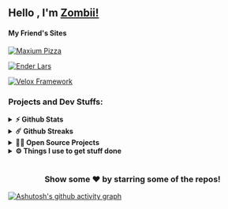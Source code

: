 

## Hello , I'm [Zombii!](https://github.com/ZombiiTheCoder/)

#### My Friend's Sites

[![Maxium Pizza](https://img.shields.io/badge/Maximum%20Pizza-000000?style=for-the-badge&logo=GoogleChrome&logoColor=white)](https://m4ximumpizza.github.io/site/)

[![Ender Lars](https://img.shields.io/badge/Ender%20Lars-000000?style=for-the-badge&logo=GoogleChrome&logoColor=white)](https://enderlars.netlify.app)

[![Velox Framework](https://img.shields.io/badge/Velox%20Framework-000000?style=for-the-badge&logo=GoogleChrome&logoColor=white)](https://velox-framework.netlify.app)

### Projects and Dev Stuffs:

<details>	
  <summary><b>⚡ Github Stats</b></summary>

  <br />
  <img height="180em" src="https://github-readme-stats.vercel.app/api?username=zombiithecoder&show_icons=true&hide_border=true&&count_private=true&include_all_commits=true" />
  <img height="180em" src="https://github-readme-stats.vercel.app/api/top-langs/?username=zombiithecoder&exclude_repo=KNN-Image-Classification&show_icons=true&hide_border=true&layout=compact&langs_count=8"/>
</details>

<details>	
  <summary><b>☄️ Github Streaks</b></summary>

  <br />
  <img height="180em" src="https://github-readme-streak-stats.herokuapp.com/?user=zombiithecoder&hide_border=true" />
</details>

<details>
  <summary><b>🧑‍🚀 Open Source Projects</b></summary>

  <br />
  <table>
    <thead align="center">
      <tr border: none;>
        <td><b>💻 Projects</b></td>
        <td><b>🌟 Stars</b></td>
        <td><b>📄 Lines</b></td>
        <td><b>🍴 Forks</b></td>
        <td><b>🐛 Issues</b></td>
        <td><b>🔔 Pull Requests</b></td>
        <td><b>👨‍💻 Language</b></td>
      </tr>
    </thead>
    <tobody>
      <tr>
      <td><a href="https://github.com/ZombiiTheCoder/Soup"><b>🚀 Soup</b></a></td>
        <td><img alt="Stars" src="https://img.shields.io/github/stars/ZombiiTheCoder/Soup?style=flat-square&labelColor=343b41"/></td>
        <td><img alt="Lines" src="https://img.shields.io/tokei/lines/github/ZombiiTheCoder/Soup?style=plastic"/></td>
        <td><img alt="Forks" src="https://img.shields.io/github/forks/ZombiiTheCoder/Soup?style=flat-square&labelColor=343b41"/></td>
        <td><img alt="Issues" src="https://img.shields.io/github/issues/ZombiiTheCoder/Soup?style=flat-square"/></td>
        <td><img alt="Pull Requests" src="https://img.shields.io/github/issues-pr/ZombiiTheCoder/Soup?style=flat-square"/></td>
        <td><img alt="Language" src="https://img.shields.io/github/languages/count/ZombiiTheCoder/Soup?style=flat-square"/>
        <img alt="Language" src="https://img.shields.io/github/languages/top/ZombiiTheCoder/Soup?style=flat-square"/></td>
      </tr>
      <td><a href="https://github.com/ZombiiTheCoder/SoupPackager"><b>🚀 Soup Packager</b></a></td>
        <td><img alt="Stars" src="https://img.shields.io/github/stars/ZombiiTheCoder/SoupPackager?style=flat-square&labelColor=343b41"/></td>
        <td><img alt="Lines" src="https://img.shields.io/tokei/lines/github/ZombiiTheCoder/SoupPackager?style=plastic"/></td>
        <td><img alt="Forks" src="https://img.shields.io/github/forks/ZombiiTheCoder/SoupPackager?style=flat-square&labelColor=343b41"/></td>
        <td><img alt="Issues" src="https://img.shields.io/github/issues/ZombiiTheCoder/SoupPackager?style=flat-square"/></td>
        <td><img alt="Pull Requests" src="https://img.shields.io/github/issues-pr/ZombiiTheCoder/SoupPackager?style=flat-square"/></td>
        <td><img alt="Language" src="https://img.shields.io/github/languages/count/ZombiiTheCoder/SoupPackager?style=flat-square"/>
        <img alt="Language" src="https://img.shields.io/github/languages/top/ZombiiTheCoder/SoupPackager?style=flat-square"/></td>
      </tr>
      <td><a href="https://github.com/GeoStudios/Geo-Launcher"><b>🚀 Geo Launcher</b></a></td>
        <td><img alt="Stars" src="https://img.shields.io/github/stars/GeoStudios/Geo-Launcher?style=flat-square&labelColor=343b41"/></td>
        <td><img alt="Lines" src="https://img.shields.io/tokei/lines/github/GeoStudios/Geo-Launcher?style=plastic"/></td>
        <td><img alt="Forks" src="https://img.shields.io/github/forks/GeoStudios/Geo-Launcher?style=flat-square&labelColor=343b41"/></td>
        <td><img alt="Issues" src="https://img.shields.io/github/issues/GeoStudios/Geo-Launcher?style=flat-square"/></td>
        <td><img alt="Pull Requests" src="https://img.shields.io/github/issues-pr/GeoStudios/Geo-Launcher?style=flat-square"/></td>
        <td><img alt="Language" src="https://img.shields.io/github/languages/count/GeoStudios/Geo-Launcher?style=flat-square"/>
        <img alt="Language" src="https://img.shields.io/github/languages/top/GeoStudios/Geo-Launcher?style=flat-square"/></td>
      </tr>
      <td><a href="https://github.com/GeoStudios/Project-Creator"><b>🚀 Project Creator</b></a></td>
        <td><img alt="Stars" src="https://img.shields.io/github/stars/GeoStudios/Project-Creator?style=flat-square&labelColor=343b41"/></td>
        <td><img alt="Lines" src="https://img.shields.io/tokei/lines/github/GeoStudios/Project-Creator?style=plastic"/></td>
        <td><img alt="Forks" src="https://img.shields.io/github/forks/GeoStudios/Project-Creator?style=flat-square&labelColor=343b41"/></td>
        <td><img alt="Issues" src="https://img.shields.io/github/issues/GeoStudios/Project-Creator?style=flat-square"/></td>
        <td><img alt="Pull Requests" src="https://img.shields.io/github/issues-pr/GeoStudios/Project-Creator?style=flat-square"/></td>
        <td><img alt="Language" src="https://img.shields.io/github/languages/count/GeoStudios/Jar-Builder?style=flat-square"/>
        <img alt="Language" src="https://img.shields.io/github/languages/top/GeoStudios/Project-Creator?style=flat-square"/></td>
      </tr>
      <td><a href="https://github.com/GeoStudios/Jar-Builder"><b>🚀 Jar Builder</b></a></td>
        <td><img alt="Stars" src="https://img.shields.io/github/stars/GeoStudios/Jar-Builder?style=flat-square&labelColor=343b41"/></td>
        <td><img alt="Lines" src="https://img.shields.io/tokei/lines/github/GeoStudios/Jar-Builder?style=plastic"/></td>
        <td><img alt="Forks" src="https://img.shields.io/github/forks/GeoStudios/Jar-Builder?style=flat-square&labelColor=343b41"/></td>
        <td><img alt="Issues" src="https://img.shields.io/github/issues/GeoStudios/Jar-Builder?style=flat-square"/></td>
        <td><img alt="Pull Requests" src="https://img.shields.io/github/issues-pr/GeoStudios/Jar-Builder?style=flat-square"/></td>
        <td><img alt="Language" src="https://img.shields.io/github/languages/count/GeoStudios/Jar-Builder?style=flat-square"/>
        <img alt="Language" src="https://img.shields.io/github/languages/top/GeoStudios/Jar-Builder?style=flat-square"/></td>
      </tr>
      <td><a href="https://github.com/GeoStudios/Super-Cal"><b>🚀 Super Cal</b></a></td>
        <td><img alt="Stars" src="https://img.shields.io/github/stars/GeoStudios/Super-Cal?style=flat-square&labelColor=343b41"/></td>
        <td><img alt="Lines" src="https://img.shields.io/tokei/lines/github/GeoStudios/Super-Cal?style=plastic"/></td>
        <td><img alt="Forks" src="https://img.shields.io/github/forks/GeoStudios/Super-Cal?style=flat-square&labelColor=343b41"/></td>
        <td><img alt="Issues" src="https://img.shields.io/github/issues/GeoStudios/Super-Cal?style=flat-square"/></td>
        <td><img alt="Pull Requests" src="https://img.shields.io/github/issues-pr/GeoStudios/Super-Cal?style=flat-square"/></td>
        <td><img alt="Language" src="https://img.shields.io/github/languages/count/GeoStudios/Super-Cal?style=flat-square"/>
        <img alt="Language" src="https://img.shields.io/github/languages/top/GeoStudios/Super-Cal?style=flat-square"/></td>
      </tr>
    </tobody>
  </table>
  <br />
</details>

<details>	
  <br />
  <summary><b>⚙️ Things I use to get stuff done</b></summary>
  	<ul>
  	    <li><b>OS:</b> Windows 11 </li>
  	    <li><b>Browser: </b> Firefox </li>
	    <li><b>Terminal: </b> Powershell </li>
	    <li><b>IDE:</b> VSCode, Visual Studio & Intellij </li>
	    <br />
	</ul>	
</details>

#

<div align="center">

### Show some ❤️ by starring some of the repos!

</div>

[![Ashutosh's github activity graph](https://github-readme-activity-graph.vercel.app/graph?username=ZombiiTheCoder&bg_color=000000&color=ffffff&line=ff0000&point=0008ff&area=true&hide_border=true)](https://github.com/ashutosh00710/github-readme-activity-graph)

